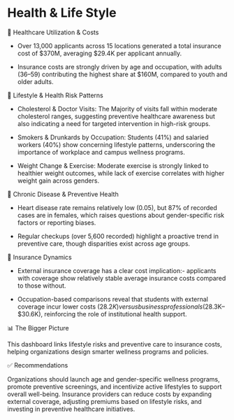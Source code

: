 # Health & Life Style 
🔹 Healthcare Utilization & Costs

- Over 13,000 applicants across 15 locations generated a total insurance cost of $370M, averaging $29.4K per applicant annually.

- Insurance costs are strongly driven by age and occupation, with adults (36–59) contributing the highest share at $160M, compared to youth and older adults.



🔹 Lifestyle & Health Risk Patterns

- Cholesterol & Doctor Visits: The Majority of visits fall within moderate cholesterol ranges, suggesting preventive healthcare awareness but also indicating a need for targeted intervention in high-risk groups.

- Smokers & Drunkards by Occupation: Students (41%) and salaried workers (40%) show concerning lifestyle patterns, underscoring the importance of workplace and campus wellness programs.

- Weight Change & Exercise: Moderate exercise is strongly linked to healthier weight outcomes, while lack of exercise correlates with higher weight gain across genders.



🔹 Chronic Disease & Preventive Health

- Heart disease rate remains relatively low (0.05), but 87% of recorded cases are in females, which raises questions about gender-specific risk factors or reporting biases.

- Regular checkups (over 5,600 recorded) highlight a proactive trend in preventive care, though disparities exist across age groups.



🔹 Insurance Dynamics

- External insurance coverage has a clear cost implication:- applicants with coverage show relatively stable average insurance costs compared to those without.

- Occupation-based comparisons reveal that students with external coverage incur lower costs ($28.2K) versus business professionals ($28.3K–$30.6K), reinforcing the role of institutional health support.



📊 The Bigger Picture

 This dashboard links lifestyle risks and preventive care to insurance costs, helping organizations design smarter wellness programs and policies.



✅ Recommendations

Organizations should launch age and gender-specific wellness programs, promote preventive screenings, and incentivize active lifestyles to support overall well-being. Insurance providers can reduce costs by expanding external coverage, adjusting premiums based on lifestyle risks, and investing in preventive healthcare initiatives.
